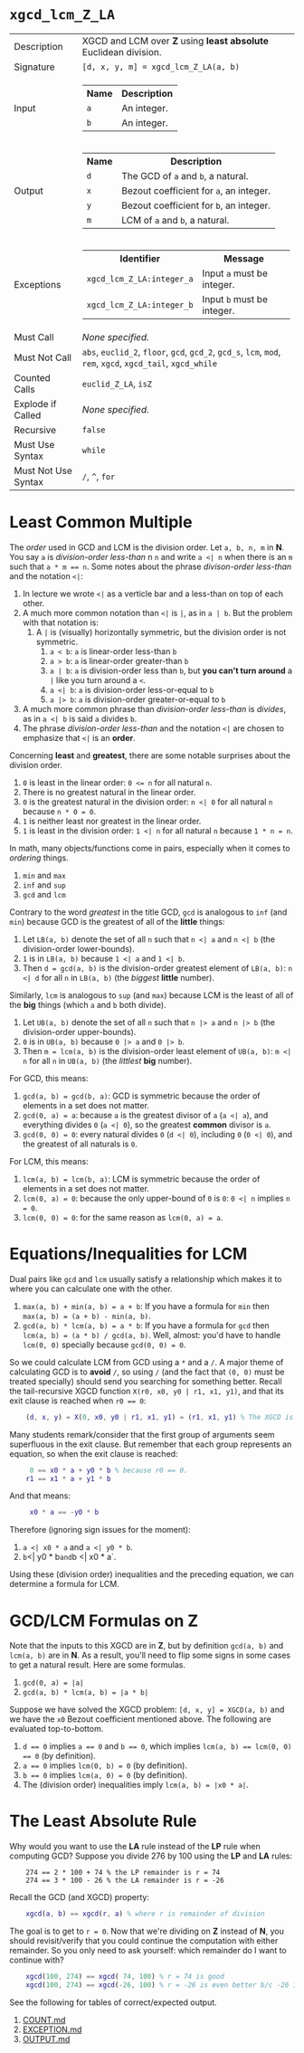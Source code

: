 
# `xgcd_lcm_Z_LA`

<table><tr><td>Description</td><td>XGCD and LCM over <strong>Z</strong> using <strong>least absolute</strong> Euclidean division.</td></tr><tr><td>Signature</td><td><code>[d,&nbsp;x,&nbsp;y,&nbsp;m]&nbsp;=&nbsp;xgcd_lcm_Z_LA(a,&nbsp;b)</code></td></tr><tr><td>Input</td><td><table><tr><th>Name</th><th>Description</th></tr><tr><td><code>a</code></td><td>An integer.</td></tr><tr><td><code>b</code></td><td>An integer.</td></tr></table></td></tr><tr><td>Output</td><td><table><tr><th>Name</th><th>Description</th></tr><tr><td><code>d</code></td><td>The GCD of <code>a</code> and <code>b</code>, a natural.</td></tr><tr><td><code>x</code></td><td>Bezout coefficient for <code>a</code>, an integer.</td></tr><tr><td><code>y</code></td><td>Bezout coefficient for <code>b</code>, an integer.</td></tr><tr><td><code>m</code></td><td>LCM of <code>a</code> and <code>b</code>, a natural.</td></tr></table></td></tr><tr><td>Exceptions</td><td><table><tr><th>Identifier</th><th>Message</th></tr><tr><td><code>xgcd_lcm_Z_LA:integer_a</code></td><td>Input <code>a</code> must be integer.</td></tr><tr><td><code>xgcd_lcm_Z_LA:integer_b</code></td><td>Input <code>b</code> must be integer.</td></tr></table></td></tr><tr><td>Must Call</td><td><em>None specified.</em></td></tr><tr><td>Must Not Call</td><td><code>abs</code>, <code>euclid_2</code>, <code>floor</code>, <code>gcd</code>, <code>gcd_2</code>, <code>gcd_s</code>, <code>lcm</code>, <code>mod</code>, <code>rem</code>, <code>xgcd</code>, <code>xgcd_tail</code>, <code>xgcd_while</code></td></tr><tr><td>Counted Calls</td><td><code>euclid_Z_LA</code>, <code>isZ</code></td></tr><tr><td>Explode if Called</td><td><em>None specified.</em></td></tr><tr><td>Recursive</td><td><code>false</code></td></tr><tr><td>Must Use Syntax</td><td><code>while</code></td></tr><tr><td>Must Not Use Syntax</td><td><code>/</code>, <code>^</code>, <code>for</code></td></tr></table>

# Least Common Multiple

The *order* used in GCD and LCM is the division order.
Let `a, b, n, m` in **N**.
You say `a` is *division-order less-than* n `n` and write `a <| n` when there is an `m` such that `a * m == n`.
Some notes about the phrase *divison-order less-than* and the notation `<|`:

1. In lecture we wrote `<|` as a verticle bar and a less-than on top of each other.
1. A much more common notation than `<|` is `|`, as in `a | b`. But the problem with that notation is:
   1. A `|` is (visually) horizontally symmetric, but the division order is not symmetric.
      1. `a < b`: `a` is linear-order less-than `b`
      1. `a > b`: `a` is linear-order greater-than `b`
      1. `a | b`: `a` is division-order less than `b`, but **you can't turn around** a `|` like you turn around a `<`.
      1. `a <| b`: `a` is division-order less-or-equal to `b`
      1. `a |> b`: `a` is division-order greater-or-equal to `b`
1. A much more common phrase than *division-order less-than* is *divides*, as in `a <| b` is said `a` divides `b`.
1. The phrase *division-order less-than* and the notation `<|` are chosen to emphasize that `<|` is an **order**.

Concerning **least** and **greatest**, there are some notable surprises about the division order.

1. `0` is least in the linear order: `0 <= n` for all natural `n`.
1. There is no greatest natural in the linear order.
1. `0` is the greatest natural in the division order: `n <| 0` for all natural `n` because `n * 0 = 0`.
1. `1` is neither least nor greatest in the linear order.
1. `1` is least in the division order: `1 <| n` for all natural `n` because `1 * n = n`.

In math, many objects/functions come in pairs, especially when it comes to *ordering* things.

1. `min` and `max`
1. `inf` and `sup`
1. `gcd` and `lcm`

Contrary to the word *greatest* in the title GCD, `gcd` is analogous to `inf` (and `min`) because GCD is the greatest of all of the **little** things:

1. Let `LB(a, b)` denote the set of all `n` such that `n <| a` and `n <| b` (the division-order lower-bounds).
1. `1` is in `LB(a, b)` because `1 <| a` and `1 <| b`.
1. Then `d = gcd(a, b)` is the division-order greatest element of `LB(a, b)`:  `n <| d` for all `n` in `LB(a, b)` (the *biggest* **little** number).

Similarly, `lcm` is analogous to `sup` (and `max`) because LCM is the least of all of the **big** things (which `a` and `b` both divide).

1. Let `UB(a, b)` denote the set of all `n` such that `n |> a` and `n |> b` (the division-order upper-bounds).
1. `0` is in `UB(a, b)` because `0 |> a` and `0 |> b`.
1. Then `m = lcm(a, b)` is the division-order least element of `UB(a, b)`:  `m <| n` for all `n` in `UB(a, b)` (the *littlest* **big** number).

For GCD, this means:

1. `gcd(a, b) = gcd(b, a)`: GCD is symmetric because the order of elements in a set does not matter.
1. `gcd(0, a) = a`: because `a` is the greatest divisor of `a` (`a <| a`), and everything divides `0` (`a <| 0`), so the greatest **common** divisor is `a`.
1. `gcd(0, 0) = 0`: every natural divides `0` (`d <| 0`), including `0` (`0 <| 0`), and the greatest of all naturals is `0`.

For LCM, this means:

1. `lcm(a, b) = lcm(b, a)`: LCM is symmetric because the order of elements in a set does not matter.
1. `lcm(0, a) = 0`: because the only upper-bound of `0` is `0`: `0 <| n` implies `n = 0`.
1. `lcm(0, 0) = 0`: for the same reason as `lcm(0, a) = a`.

# Equations/Inequalities for LCM

Dual pairs like `gcd` and `lcm` usually satisfy a relationship which makes it to where you can calculate one with the other.

1. `max(a, b) + min(a, b) = a + b`: If you have a formula for `min` then `max(a, b) = (a + b) - min(a, b)`.
1. `gcd(a, b) * lcm(a, b) = a * b`: If you have a formula for `gcd` then `lcm(a, b) = (a * b) / gcd(a, b)`. Well, almost: you'd have to handle `lcm(0, 0)` specially because `gcd(0, 0) = 0`.

So we could calculate LCM from GCD using a `*` and a `/`.
A major theme of calculating GCD is to **avoid** `/`, so using `/` (and the fact that `(0, 0)` must be treated specially) should send you searching for something better.
Recall the tail-recursive XGCD function `X(r0, x0, y0 | r1, x1, y1)`, and that its exit clause is reached when `r0 == 0`:

```matlab
    (d, x, y) = X(0, x0, y0 | r1, x1, y1) = (r1, x1, y1) % The XGCD is the second group of arguments.
```

Many students remark/consider that the first group of arguments seem superfluous in the exit clause.
But remember that each group represents an equation, so when the exit clause is reached:

```matlab
     0 == x0 * a + y0 * b % because r0 == 0.
    r1 == x1 * a + y1 * b
```

And that means:

```matlab
     x0 * a == -y0 * b
```

Therefore (ignoring sign issues for the moment):

1. `a <| x0 * a` and `a <| y0 * b`.
1. `b`<| y0 * b` and `b <| x0 * a`.

Using these (division order) inequalities and the preceding equation, we can determine a formula for LCM.

# GCD/LCM Formulas on **Z**

Note that the inputs to this XGCD are in **Z**, but by definition `gcd(a, b)` and `lcm(a, b)` are in **N**.
As a result, you'll need to flip some signs in some cases to get a natural result.
Here are some formulas.

1. `gcd(0, a) = |a|`
1. `gcd(a, b) * lcm(a, b) = |a * b|`

Suppose we have solved the XGCD problem: `[d, x, y] = XGCD(a, b)` and we have the `x0` Bezout coefficient mentioned above.
The following are evaluated top-to-bottom.

1. `d == 0` implies `a == 0` and `b == 0`, which implies `lcm(a, b) == lcm(0, 0) == 0` (by definition).
1. `a == 0` implies `lcm(0, b) = 0` (by definition).
1. `b == 0` implies `lcm(a, 0) = 0` (by definition).
1. The (division order) inequalities imply `lcm(a, b) = |x0 * a|`.

# The **Least Absolute** Rule

Why would you want to use the **LA** rule instead of the **LP** rule when computing GCD?
Suppose you divide 276 by 100 using the **LP** and **LA** rules:

```
    274 == 2 * 100 + 74 % the LP remainder is r = 74
    274 == 3 * 100 - 26 % the LA remainder is r = -26
```

Recall the GCD (and XGCD) property:

```matlab
    xgcd(a, b) == xgcd(r, a) % where r is remainder of division
```

The goal is to get to `r = 0`.
Now that we're dividing on **Z** instead of **N**, you should revisit/verify that you could continue the computation with either remainder.
So you only need to ask yourself: which remainder do I want to continue with?

```matlab
    xgcd(100, 274) == xgcd( 74, 100) % r = 74 is good
    xgcd(100, 274) == xgcd(-26, 100) % r = -26 is even better b/c -26 is closer to 0
```

See the following for tables of correct/expected output.

1. [COUNT.md](COUNT.md)
1. [EXCEPTION.md](EXCEPTION.md)
1. [OUTPUT.md](OUTPUT.md)


